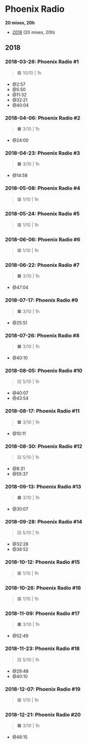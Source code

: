 # Phoenix Radio

<!-- toc:start -->

**20 mixes, 20h**

- [2018](#2018) (20 mixes, 20h)
<!-- toc:end -->

## 2018

### 2018-03-26: Phoenix Radio #1

> 🟪 10/10 | 1h

- @2:57
- @5:50
- @11:32
- @32:21
- @40:04

### 2018-04-06: Phoenix Radio #2

> 🟧 3/10 | 1h

- @24:00

### 2018-04-23: Phoenix Radio #3

> 🟧 3/10 | 1h

- @14:58

### 2018-05-08: Phoenix Radio #4

> 🟥 1/10 | 1h

### 2018-05-24: Phoenix Radio #5

> 🟥 1/10 | 1h

### 2018-06-06: Phoenix Radio #6

> 🟥 1/10 | 1h

### 2018-06-22: Phoenix Radio #7

> 🟧 3/10 | 1h

- @47:04

### 2018-07-17: Phoenix Radio #9

> 🟧 3/10 | 1h

- @25:51

### 2018-07-26: Phoenix Radio #8

> 🟧 3/10 | 1h

- @40:10

### 2018-08-05: Phoenix Radio #10

> 🟨 5/10 | 1h

- @40:07
- @43:54

### 2018-08-17: Phoenix Radio #11

> 🟧 3/10 | 1h

- @10:11

### 2018-08-30: Phoenix Radio #12

> 🟨 5/10 | 1h

- @8:31
- @55:37

### 2018-09-13: Phoenix Radio #13

> 🟧 3/10 | 1h

- @30:07

### 2018-09-28: Phoenix Radio #14

> 🟨 5/10 | 1h

- @32:28
- @38:52

### 2018-10-12: Phoenix Radio #15

> 🟥 1/10 | 1h

### 2018-10-26: Phoenix Radio #16

> 🟥 1/10 | 1h

### 2018-11-09: Phoenix Radio #17

> 🟧 3/10 | 1h

- @52:49

### 2018-11-23: Phoenix Radio #18

> 🟨 5/10 | 1h

- @29:48
- @40:10

### 2018-12-07: Phoenix Radio #19

> 🟥 1/10 | 1h

### 2018-12-21: Phoenix Radio #20

> 🟧 3/10 | 1h

- @48:15
